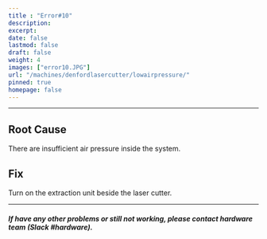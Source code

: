 ```yaml
---
title : "Error#10"
description: 
excerpt: 
date: false
lastmod: false
draft: false
weight: 4
images: ["error10.JPG"]
url: "/machines/denfordlasercutter/lowairpressure/"
pinned: true
homepage: false
---
```

---

## Root Cause

There are insufficient air pressure inside the system.

## Fix

Turn on the extraction unit beside the laser cutter.

---

##### If have any other problems or still not working, please contact hardware team (Slack #hardware).